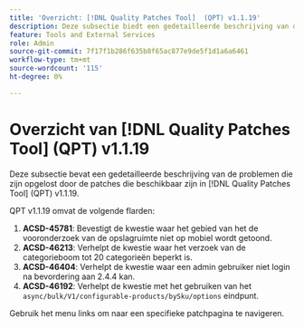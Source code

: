 ```yaml
---
title: 'Overzicht: [!DNL Quality Patches Tool]  (QPT) v1.1.19'
description: Deze subsectie biedt een gedetailleerde beschrijving van de problemen die zijn opgelost door de patches die beschikbaar zijn in  [!DNL Quality Patches Tool]  (QPT) v1.1.19.
feature: Tools and External Services
role: Admin
source-git-commit: 7f17f1b286f635b8f65ac877e9de5f1d1a6a6461
workflow-type: tm+mt
source-wordcount: '115'
ht-degree: 0%

---
```


# Overzicht van [!DNL Quality Patches Tool] (QPT) v1.1.19

Deze subsectie bevat een gedetailleerde beschrijving van de problemen die zijn opgelost door de patches die beschikbaar zijn in [!DNL Quality Patches Tool] (QPT) v1.1.19.

QPT v1.1.19 omvat de volgende flarden:

1. **ACSD-45781**: Bevestigt de kwestie waar het gebied van het de vooronderzoek van de opslagruimte niet op mobiel wordt getoond.
1. **ACSD-46213**: Verhelpt de kwestie waar het verzoek van de categorieboom tot 20 categorieën beperkt is.
1. **ACSD-46404**: Verhelpt de kwestie waar een admin gebruiker niet login na bevordering aan 2.4.4 kan.
1. **ACSD-46192**: Verhelpt de kwestie met het gebruiken van het `async/bulk/V1/configurable-products/bySku/options` eindpunt.

Gebruik het menu links om naar een specifieke patchpagina te navigeren.
